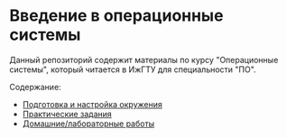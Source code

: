 ﻿# Введение в операционные системы

Данный репозиторий содержит материалы по курсу "Операционные системы", который читается в ИжГТУ для специальности "ПО".

Содержание:
- [Подготовка и настройка окружения](docs/preparing/index.md)
- [Практические задания](docs/practice/index.md)
- [Домашние/лабораторные работы](docs/lab/index.md)